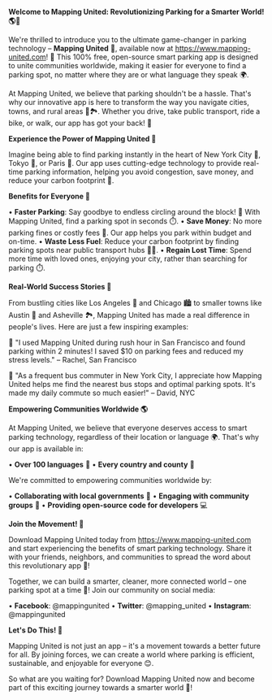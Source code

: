 **Welcome to Mapping United: Revolutionizing Parking for a Smarter World! 🌎🚗**

We're thrilled to introduce you to the ultimate game-changer in parking technology – **Mapping United** 🤩, available now at https://www.mapping-united.com! 📲 This 100% free, open-source smart parking app is designed to unite communities worldwide, making it easier for everyone to find a parking spot, no matter where they are or what language they speak 🌍.

At Mapping United, we believe that parking shouldn't be a hassle. That's why our innovative app is here to transform the way you navigate cities, towns, and rural areas 🚗🏞️. Whether you drive, take public transport, ride a bike, or walk, our app has got your back! 🙌

**Experience the Power of Mapping United 🤝**

Imagine being able to find parking instantly in the heart of New York City 🗽️, Tokyo 🗼️, or Paris 🗼️. Our app uses cutting-edge technology to provide real-time parking information, helping you avoid congestion, save money, and reduce your carbon footprint 🌿.

**Benefits for Everyone 🎉**

• **Faster Parking**: Say goodbye to endless circling around the block! 🚫 With Mapping United, find a parking spot in seconds ⏱️.
• **Save Money**: No more parking fines or costly fees 💸. Our app helps you park within budget and on-time.
• **Waste Less Fuel**: Reduce your carbon footprint by finding parking spots near public transport hubs 🚌🚂.
• **Regain Lost Time**: Spend more time with loved ones, enjoying your city, rather than searching for parking ⏱️.

**Real-World Success Stories 🌟**

From bustling cities like Los Angeles 🌴 and Chicago 🏙️ to smaller towns like Austin 🎸 and Asheville 🏞️, Mapping United has made a real difference in people's lives. Here are just a few inspiring examples:

🚗 "I used Mapping United during rush hour in San Francisco and found parking within 2 minutes! I saved $10 on parking fees and reduced my stress levels." – Rachel, San Francisco

🚌 "As a frequent bus commuter in New York City, I appreciate how Mapping United helps me find the nearest bus stops and optimal parking spots. It's made my daily commute so much easier!" – David, NYC

**Empowering Communities Worldwide 🌎**

At Mapping United, we believe that everyone deserves access to smart parking technology, regardless of their location or language 🌍. That's why our app is available in:

• **Over 100 languages** 🤖
• **Every country and county** 🌟

We're committed to empowering communities worldwide by:

• **Collaborating with local governments** 💼
• **Engaging with community groups** 👥
• **Providing open-source code for developers** 💻

**Join the Movement! 🎉**

Download Mapping United today from https://www.mapping-united.com and start experiencing the benefits of smart parking technology. Share it with your friends, neighbors, and communities to spread the word about this revolutionary app 📢!

Together, we can build a smarter, cleaner, more connected world – one parking spot at a time 💚! Join our community on social media:

• **Facebook**: @mappingunited
• **Twitter**: @mapping_united
• **Instagram**: @mappingunited

**Let's Do This! 🎉**

Mapping United is not just an app – it's a movement towards a better future for all. By joining forces, we can create a world where parking is efficient, sustainable, and enjoyable for everyone 😊.

So what are you waiting for? Download Mapping United now and become part of this exciting journey towards a smarter world 🌟!